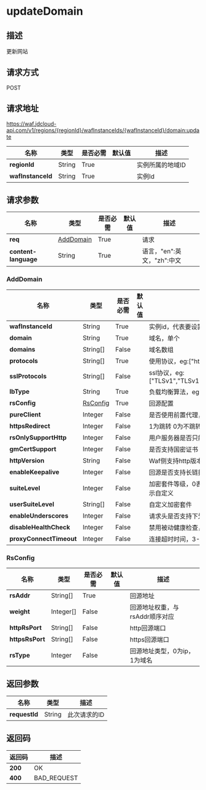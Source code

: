 # updateDomain


## 描述
更新网站

## 请求方式
POST

## 请求地址
https://waf.jdcloud-api.com/v1/regions/{regionId}/wafInstanceIds/{wafInstanceId}/domain:update

|名称|类型|是否必需|默认值|描述|
|---|---|---|---|---|
|**regionId**|String|True| |实例所属的地域ID|
|**wafInstanceId**|String|True| |实例Id|

## 请求参数
|名称|类型|是否必需|默认值|描述|
|---|---|---|---|---|
|**req**|[AddDomain](updatedomain#adddomain)|True| |请求|
|**content-language**|String|True| |语言，"en":英文，"zh":中文|

### <div id="adddomain">AddDomain</div>
|名称|类型|是否必需|默认值|描述|
|---|---|---|---|---|
|**wafInstanceId**|String|True| |实例id，代表要设置的WAF实例|
|**domain**|String|True| |域名，单个|
|**domains**|String[]|False| |域名数组|
|**protocols**|String[]|True| |使用协议，eg:["http","https"]|
|**sslProtocols**|String[]|False| |ssl协议，eg:["TLSv1","TLSv1.1","TLSv1.2","SSLv2","SSLv3","TLSv1.3"]|
|**lbType**|String|True| |负载均衡算法，eg:"rr"，"ip_hash","weight_rr"|
|**rsConfig**|[RsConfig](updatedomain#rsconfig)|True| |回源配置|
|**pureClient**|Integer|False| |是否使用前置代理，0为未使用，1为使用|
|**httpsRedirect**|Integer|False| |1为跳转 0为不跳转|
|**rsOnlySupportHttp**|Integer|False| |用户服务器是否只能http回源，1为是，0为否|
|**gmCertSupport**|Integer|False| |是否支持国密证书|
|**httpVersion**|String|False| |Waf侧支持http版本，不传时默认值为http1.1,传"http2"为http2|
|**enableKeepalive**|Integer|False| |回源是否支持长链接，0为否|
|**suiteLevel**|Integer|False| |加密套件等级，0表示默认为中级，1表示高级，2表示低级, 3表示自定义|
|**userSuiteLevel**|String[]|False| |自定义加密套件|
|**enableUnderscores**|Integer|False| |请求头是否支持下划线，0-否，1-是。缺省为0|
|**disableHealthCheck**|Integer|False| |禁用被动健康检查，缺省为0-否|
|**proxyConnectTimeout**|Integer|False| |连接超时时间，3-60s|
### <div id="rsconfig">RsConfig</div>
|名称|类型|是否必需|默认值|描述|
|---|---|---|---|---|
|**rsAddr**|String[]|True| |回源地址|
|**weight**|Integer[]|False| |回源地址权重，与rsAddr顺序对应|
|**httpRsPort**|String[]|False| |http回源端口|
|**httpsRsPort**|String[]|False| |https回源端口|
|**rsType**|Integer|False| |回源地址类型，0为ip，1为域名|

## 返回参数
|名称|类型|描述|
|---|---|---|
|**requestId**|String|此次请求的ID|


## 返回码
|返回码|描述|
|---|---|
|**200**|OK|
|**400**|BAD_REQUEST|
